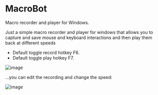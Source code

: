 # MacroBot
Macro recorder and player for Windows.

Just a simple macro recorder and player for windows that allows you to capture and save mouse and keyboard interactions and then play them back at different speeds
- Default toggle record hotkey F6.
- Default toggle play hotkey F7.

![image](https://github.com/NTDLS/MacroBot/assets/11428567/7337263d-ca7a-4436-bbdb-8b803bf3d9cf)


...you can edit the recording and change the speed:

![image](https://github.com/NTDLS/MacroBot/assets/11428567/d240e19e-1278-43f3-be70-2b16d61778e2)

